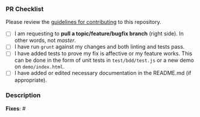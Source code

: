 ### PR Checklist
Please review the [guidelines for contributing](CONTRIBUTING.md) to this repository.

- [ ] I am requesting to **pull a topic/feature/bugfix branch** (right side). In other words, not *master*.
- [ ] I have run `grunt` against my changes and both linting and tests pass.
- [ ] I have added tests to prove my fix is affective or my feature works. This can be done in the form of unit tests in `test/bdd/test.js` or a new demo on `demo/index.html`.
- [ ] I have added or edited necessary documentation in the README.md (if appropriate).

### Description
<!--Please describe your pull request. Thank you!-->

<!--List the issue this PR is fixing. If one does not exist, please [create one](https://github.com/timmywil/jquery.panzoom/issues).-->
**Fixes**: #


